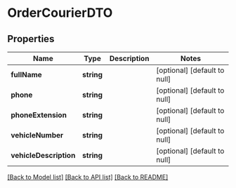# OrderCourierDTO

## Properties
Name | Type | Description | Notes
------------ | ------------- | ------------- | -------------
**fullName** | **string** |  | [optional] [default to null]
**phone** | **string** |  | [optional] [default to null]
**phoneExtension** | **string** |  | [optional] [default to null]
**vehicleNumber** | **string** |  | [optional] [default to null]
**vehicleDescription** | **string** |  | [optional] [default to null]

[[Back to Model list]](../README.md#documentation-for-models) [[Back to API list]](../README.md#documentation-for-api-endpoints) [[Back to README]](../README.md)


